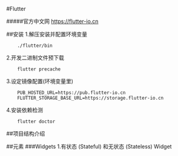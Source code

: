 #Flutter

#####官方中文网
https://flutter-io.cn

##安装
1.解压安装并配置环境变量<br>
```
    ./flutter/bin
```
2.开发二进制文件预下载
```
    flutter precache
```
3.设定镜像配置(环境变量里)
``` 
    PUB_HOSTED_URL=https://pub.flutter-io.cn
    FLUTTER_STORAGE_BASE_URL=https://storage.flutter-io.cn
```
4.安装依赖检测
```
    flutter doctor
```
##项目结构介绍

##元素
###Widgets
1.有状态 (Stateful) 和无状态 (Stateless) Widget